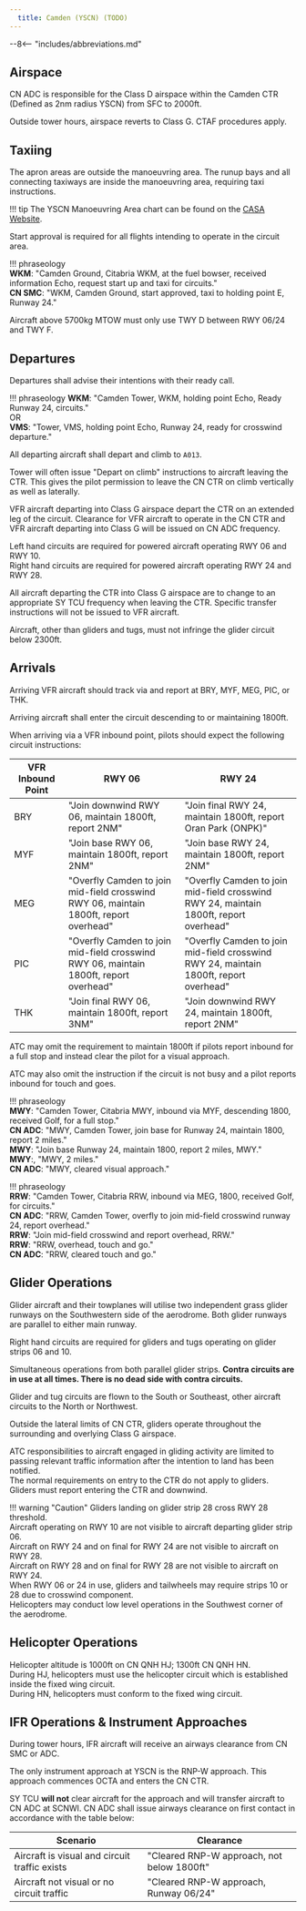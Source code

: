 ```yaml
---
  title: Camden (YSCN) (TODO)
---
```


--8<-- "includes/abbreviations.md"

## Airspace
CN ADC is responsible for the Class D airspace within the Camden CTR (Defined as 2nm radius YSCN) from SFC to 2000ft.

Outside tower hours, airspace reverts to Class G. CTAF procedures apply.

## Taxiing
The apron areas are outside the manoeuvring area. The runup bays and all connecting taxiways are inside the manoeuvring area, requiring taxi instructions.

!!! tip
    The YSCN Manoeuvring Area chart can be found on the [CASA Website](https://www.casa.gov.au/camden-manoeuvring-area-map). 

Start approval is required for all flights intending to operate in the circuit area.

!!! phraseology  
    **WKM**: "Camden Ground, Citabria WKM, at the fuel bowser, received information Echo, request start up and taxi for circuits."  
    **CN SMC**: "WKM, Camden Ground, start approved, taxi to holding point E, Runway 24."

Aircraft above 5700kg MTOW must only use TWY D between RWY 06/24 and TWY F.

## Departures
Departures shall advise their intentions with their ready call. 

!!! phraseology
    **WKM**: "Camden Tower, WKM, holding point Echo, Ready Runway 24, circuits."  
    OR  
    **VMS**: "Tower, VMS, holding point Echo, Runway 24, ready for crosswind departure."

All departing aircraft shall depart and climb to `A013`.

Tower will often issue "Depart on climb" instructions to aircraft leaving the CTR. This gives the pilot permission to leave the CN CTR on climb vertically as well as laterally.

VFR aircraft departing into Class G airspace depart the CTR on an extended leg of the circuit. Clearance for VFR aircraft to operate in the CN CTR and VFR aircraft departing into Class G will be issued on CN ADC frequency.

Left hand circuits are required for powered aircraft operating RWY 06 and RWY 10.  
Right hand circuits are required for powered aircraft operating RWY 24 and RWY 28.

All aircraft departing the CTR into Class G airspace are to change to an appropriate SY TCU frequency when leaving the CTR. Specific transfer instructions will not be issued to VFR aircraft.

Aircraft, other than gliders and tugs, must not infringe the glider circuit below 2300ft.

## Arrivals
Arriving VFR aircraft should track via and report at BRY, MYF, MEG, PIC, or THK.

Arriving aircraft shall enter the circuit descending to or maintaining 1800ft.

When arriving via a VFR inbound point, pilots should expect the following circuit instructions:

| VFR Inbound Point | RWY 06 | RWY 24 |
| ----------------- | ------ | ------ |
| BRY | "Join downwind RWY 06, maintain 1800ft, report 2NM" | "Join final RWY 24, maintain 1800ft, report Oran Park (ONPK)" |
| MYF | "Join base RWY 06, maintain 1800ft, report 2NM" | "Join base RWY 24, maintain 1800ft, report 2NM" |
| MEG | "Overfly Camden to join mid-field crosswind RWY 06, maintain 1800ft, report overhead" | "Overfly Camden to join mid-field crosswind RWY 24, maintain 1800ft, report overhead" |
| PIC | "Overfly Camden to join mid-field crosswind RWY 06, maintain 1800ft, report overhead" | "Overfly Camden to join mid-field crosswind RWY 24, maintain 1800ft, report overhead" |
| THK | "Join final RWY 06, maintain 1800ft, report 3NM" | "Join downwind RWY 24, maintain 1800ft, report 2NM" |

ATC may omit the requirement to maintain 1800ft if pilots report inbound for a full stop and instead clear the pilot for a visual approach.

ATC may also omit the instruction if the circuit is not busy and a pilot reports inbound for touch and goes.

!!! phraseology  
    **MWY**: "Camden Tower, Citabria MWY, inbound via MYF, descending 1800, received Golf, for a full stop."  
    **CN ADC**: "MWY, Camden Tower, join base for Runway 24, maintain 1800, report 2 miles."  
    **MWY**: "Join base Runway 24, maintain 1800, report 2 miles, MWY."  
    **MWY**:, "MWY, 2 miles."  
    **CN ADC**: "MWY, cleared visual approach."

!!! phraseology  
    **RRW**: "Camden Tower, Citabria RRW, inbound via MEG, 1800, received Golf, for circuits."  
    **CN ADC**: "RRW, Camden Tower, overfly to join mid-field crosswind runway 24, report overhead."  
    **RRW**: "Join mid-field crosswind and report overhead, RRW."  
    **RRW**: "RRW, overhead, touch and go."  
    **CN ADC**: "RRW, cleared touch and go."

## Glider Operations
Glider aircraft and their towplanes will utilise two independent grass glider runways on the Southwestern side of the aerodrome. Both glider runways are parallel to either main runway.

Right hand circuits are required for gliders and tugs operating on glider strips 06 and 10. 

Simultaneous operations from both parallel glider strips. **Contra circuits are in use at all times. There is no dead side with contra circuits.**

Glider and tug circuits are flown to the South or Southeast, other aircraft circuits to the North or Northwest.

Outside the lateral limits of CN CTR, gliders operate throughout the surrounding and overlying Class G airspace.

ATC responsibilities to aircraft engaged in gliding activity are limited to passing relevant traffic information after the intention to land has been notified.  
The normal requirements on entry to the CTR do not apply to gliders. Gliders must report entering the CTR and downwind.

!!! warning "Caution"
    Gliders landing on glider strip 28 cross RWY 28 threshold.  
    Aircraft operating on RWY 10 are not visible to aircraft departing glider strip 06.  
    Aircraft on RWY 24 and on final for RWY 24 are not visible to aircraft on RWY 28.  
    Aircraft on RWY 28 and on final for RWY 28 are not visible to aircraft on RWY 24.  
    When RWY 06 or 24 in use, gliders and tailwheels may require strips 10 or 28 due to crosswind component.  
    Helicopters may conduct low level operations in the Southwest corner of the aerodrome.

## Helicopter Operations
Helicopter altitude is 1000ft on CN QNH HJ; 1300ft CN QNH HN.  
During HJ, helicopters must use the helicopter circuit which is established inside the fixed wing circuit.  
During HN, helicopters must conform to the fixed wing circuit.

## IFR Operations & Instrument Approaches
During tower hours, IFR aircraft will receive an airways clearance from CN SMC or ADC.

The only instrument approach at YSCN is the RNP-W approach. This approach commences OCTA and enters the CN CTR.

SY TCU **will not** clear aircraft for the approach and will transfer aircraft to CN ADC at SCNWI. CN ADC shall issue airways clearance on first contact in accordance with the table below:

| Scenario | Clearance |
| -------- | --------- |
| Aircraft is visual and circuit traffic exists | "Cleared RNP-W approach, not below 1800ft" |
| Aircraft not visual or no circuit traffic | "Cleared RNP-W approach, Runway 06/24" |